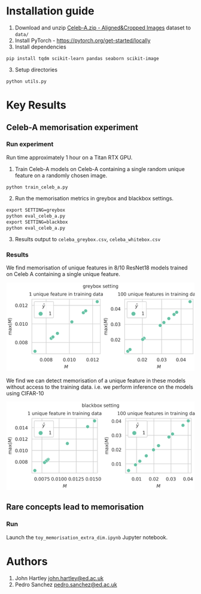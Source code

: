 # Installation guide
1. Download and unzip [Celeb-A.zip - Aligned&Cropped Images](http://mmlab.ie.cuhk.edu.hk/projects/CelebA.html) dataset to ```data/```  
1. Install PyTorch - https://pytorch.org/get-started/locally
2. Install dependencies
```
pip install tqdm scikit-learn pandas seaborn scikit-image 
```
3. Setup directories
```
python utils.py
```

# Key Results

## Celeb-A memorisation experiment

### Run experiment
Run time approximately 1 hour on a Titan RTX GPU.

1. Train Celeb-A models on Celeb-A containing a single random unique feature on a randomly chosen image.
```
python train_celeb_a.py
```
2. Run the memorisation metrics in greybox and blackbox settings.
```
export SETTING=greybox
python eval_celeb_a.py
export SETTING=blackbox
python eval_celeb_a.py
```
3. Results output to ```celeba_greybox.csv```, ```celeba_whitebox.csv```

### Results

We find memorisation of unique features in 8/10 ResNet18 models trained on Celeb A containing a single unique feature.

![alt text](figures/celeba_m_scores.png)

We find we can detect memorisation of a unique feature in these models without access to the training data. i.e. we perform inference on the models using CIFAR-10

![alt text](figures/cifar10_m_scores.png)


## Rare concepts lead to memorisation

### Run

Launch the `toy_memorisation_extra_dim.ipynb` Jupyter notebook.

# Authors

1. John Hartley john.hartley@ed.ac.uk
2. Pedro Sanchez pedro.sanchez@ed.ac.uk
